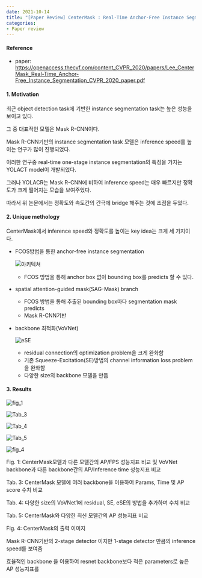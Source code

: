 ```yaml
---
date: 2021-10-14
title: "[Paper Review] CenterMask : Real-Time Anchor-Free Instance Segmentation (CVPR_2020)"
categories: 
- Paper review
---
```





#### Reference

+ paper: <https://openaccess.thecvf.com/content_CVPR_2020/papers/Lee_CenterMask_Real-Time_Anchor-Free_Instance_Segmentation_CVPR_2020_paper.pdf>





#### 1. Motivation  



최근 object detection task에 기반한 instance segmentation task는 높은 성능을 보이고 있다.

그 중 대표적인 모델은 Mask R-CNN이다.

Mask R-CNN기반의 instance segmentation task 모델은 inference speed를 높이는 연구가 많이 진행되었다.

이러한 연구중 real-time one-stage instance segmentation의 특징을 가지는 YOLACT model이 개발되었다.

그러나 YOLACR는 Mask R-CNN에 비하여 inference speed는 매우 빠르지만 정확도가 크게 떨어지는 모습을 보여주었다.

따라서 위 논문에서는 정확도와 속도간의 간극에 bridge 해주는 것에 초점을 두었다.



#### 2. Unique methology  

CenterMask에서 inference speed와 정확도를 높이는 key idea는 크게 세 가지이다. 

+ FCOS방법을 통한 anchor-free instance segmentation

  ![아키텍쳐](https://user-images.githubusercontent.com/76807432/140310553-2483ac32-3670-43f0-ada5-ddaf3987bddf.PNG)


  + FCOS 방법을 통해 anchor box 없이 bounding box를 predicts 할 수 있다.
  

+ spatial attention-guided mask(SAG-Mask) branch


  + FCOS 방법을 통해 추출된 bounding box마다 segmentation mask predicts
  + Mask R-CNN기반  

+ backbone 최적화(VoVNet)

  ![eSE](https://user-images.githubusercontent.com/76807432/140313601-3e7ce8e0-ba26-4eb2-966b-e1e43d2ef9da.PNG)

  + residual connection의 optimization problem을 크게 완화함
  + 기존 Squeeze-Excitation(SE)방법의 channel information loss problem을 완화함
  + 다양한 size의 backbone 모델을 만듬


#### 3. Results  

![fig_1](https://user-images.githubusercontent.com/76807432/140313392-c0d2f146-51ad-41cf-be3f-edb9349a777e.png)

![Tab_3](https://user-images.githubusercontent.com/76807432/140314708-9e173262-4a6b-4e60-9d77-6cb1b6aa6431.PNG)

![Tab_4](https://user-images.githubusercontent.com/76807432/140314729-041393c1-a5d6-4c67-a03b-e37ab5f8a9de.PNG)

![Tab_5](https://user-images.githubusercontent.com/76807432/140314750-1e5412e2-3214-47d6-872b-5e2cd9e308af.PNG)

![fig_4](https://user-images.githubusercontent.com/76807432/140314775-cd16a99e-88b2-400a-bdb9-6f1eec2eeaee.PNG)


Fig. 1: CenterMask모델과 다른 모델간의 AP/FPS 성능지표 비교 및 VoVNet backbone과 다른 backbone간의  AP/Inference time 성능지표 비교

Tab. 3: CenterMask 모델에 여러 backbone을 이용하여 Params, Time 및 AP score 수치 비교 

Tab. 4: 다양한 size의 VoVNet1에 residual, SE, eSE의 방법을 추가하며 수치 비교 

Tab. 5: CenterMask와 다양한 최신 모델간의 AP 성능지표 비교 

Fig. 4: CenterMask의 출력 이미지 



Mask R-CNN기반의 2-stage detector 이지만 1-stage detector 만큼의 inference speed를 보여줌 

효율적인 backbone 을 이용하여 resnet backbone보다 적은 parameters로 높은 AP 성능지표를 
